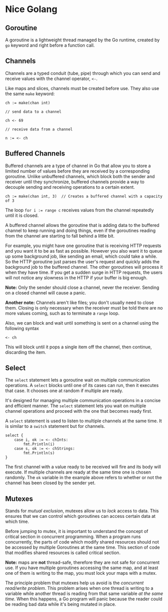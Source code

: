 # Nice Golang

## Goroutine

A goroutine is a lightweight thread managed by the Go runtime, created by `go` keyword and right before a function call.

## Channels

Channels are a typed conduit (tube, pipe) through which you can send and receive values with the channel operator, `<-`.

Like maps and slices, channels must be created before use. They also use the same `make` keyword:

```golang
ch := make(chan int)

// send data to a channel

ch <- 69

// receive data from a channel

n := <- ch
```

## Buffered Channels

Buffered channels are a type of channel in Go that allow you to store a limited number of values before they are received by a corresponding goroutine. Unlike unbuffered channels, which block both the sender and receiver until they synchronize, buffered channels provide a way to decouple sending and receiving operations to a certain extent.

```golang
ch := make(chan int, 3)  // Creates a buffered channel with a capacity of 3
```

The loop `for i := range c` receives values from the channel repeatedly until it is closed.

A buffered channel allows the goroutine that is adding data to the buffered channel to keep running and doing things, even if the goroutines reading from the channel are starting to fall behind a little bit.

For example, you might have one goroutine that is receiving HTTP requests and you want it to be as fast as possible. However you also want it to queue up some background job, like sending an email, which could take a while. So the HTTP goroutine just parses the user's request and quickly adds the background job to the buffered channel. The other goroutines will process it when they have time. If you get a sudden surge in HTTP requests, the users will not notice any slowness in the HTTP if your buffer is big enough.

**Note:** Only the sender should close a channel, never the receiver. Sending on a closed channel will cause a panic.

**Another note:** Channels aren't like files; you don't usually need to close them. Closing is only necessary when the receiver must be told there are no more values coming, such as to terminate a `range` loop.

Also, we can block and wait until something is sent on a channel using the following syntax

```golang
<- ch
```

This will block until it pops a single item off the channel, then continue, discarding the item.

## Select

The `select` statement lets a goroutine wait on multiple communication operations. A `select` blocks until one of its cases can run, then it executes that case. It chooses one at random if multiple are ready.

It's designed for managing multiple communication operations in a concise and efficient manner. The `select` statement lets you wait on multiple channel operations and proceed with the one that becomes ready first.

A `select` statement is used to listen to multiple channels at the same time. It is similar to a `switch` statement but for channels.

```golang
select {
    case i, ok := <- chInts:
        fmt.Println(i)
    case s, ok := <- chStrings:
        fmt.Println(s)
}
```

The first channel with a value ready to be received will fire and its body will execute. If multiple channels are ready at the same time one is chosen randomly. The `ok` variable in the example above refers to whether or not the channel has been closed by the sender yet.

## Mutexes

Stands for *mutual exclusion*, mutexes allow us to *lock* access to data. This ensures that we can control which goroutines can access certain data at which time.

Before jumping to mutex, it is important to understand the concept of critical section in concurrent programming. When a program runs concurrently, the parts of code which modify shared resources should not be accessed by multiple Goroutines at the same time. This section of code that modifies shared resources is called critical section.

**Note:** maps are **not** thread-safe, therefore they are not safe for concurrent use. If you have multiple goroutines accessing the same map, and at least one of them is writing to the map, you must lock your maps with a mutex.

The principle problem that mutexes help us avoid is the *concurrent read/write problem*. This problem arises when one thread is writing to a variable while another thread is reading from that same variable *at the same time*. When this happens, a Go program will panic because the reader could be reading bad data while it's being mutated in place.
